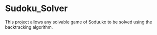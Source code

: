 # Sudoku_Solver
This project allows any solvable game of Soduuko to be solved using the backtracking algorithm.

